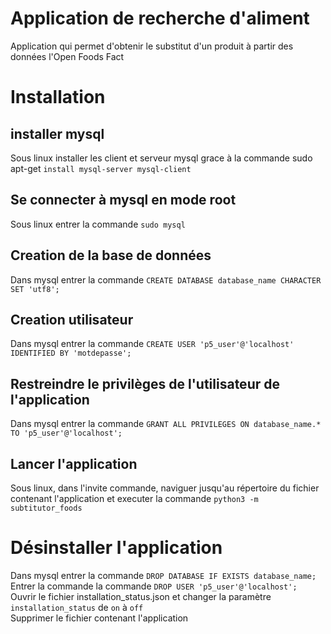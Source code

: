 # Application de recherche d'aliment
Application qui permet d'obtenir le substitut d'un produit à partir des données l'Open Foods Fact
# Installation
## installer mysql
Sous linux installer les client et serveur mysql grace à la commande sudo apt-get `install mysql-server mysql-client`
## Se connecter à mysql en mode root
Sous linux entrer la commande `sudo mysql`
## Creation de la base de données
Dans mysql entrer la commande `CREATE DATABASE database_name CHARACTER SET 'utf8';`
## Creation utilisateur
Dans mysql entrer la commande `CREATE USER 'p5_user'@'localhost' IDENTIFIED BY 'motdepasse';`
## Restreindre le privilèges de l'utilisateur de l'application
Dans mysql entrer la commande `GRANT ALL PRIVILEGES ON database_name.* TO 'p5_user'@'localhost';`
## Lancer l'application
Sous linux, dans l'invite commande, naviguer jusqu'au répertoire du fichier contenant l'application et executer la commande `python3 -m subtitutor_foods`
# Désinstaller l'application
Dans mysql entrer la commande `DROP DATABASE IF EXISTS database_name;`  
Entrer la commande la commande `DROP USER 'p5_user'@'localhost';`  
Ouvrir le fichier installation_status.json et changer la paramètre `installation_status` de `on` à `off`  
Supprimer le fichier contenant l'application